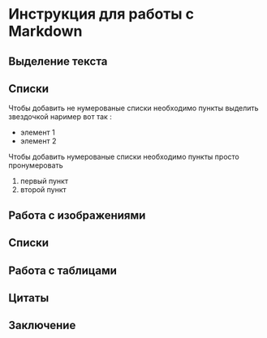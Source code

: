 # Инструкция для работы с Markdown

## Выделение текста

## Списки

Чтобы добавить не нумерованые списки необходимо пункты выделить звездочкой наример вот так :
* элемент 1 
* элемент 2 

Чтобы добавить нумерованые списки необходимо пункты просто пронумеровать 
1. первый пункт 
2. второй пункт

## Работа с изображениями

## Списки

## Работа с таблицами

## Цитаты

## Заключение
